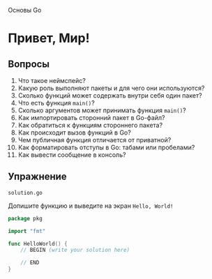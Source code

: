 Основы Go

# Привет, Мир!

## Вопросы

1. Что такое неймспейс?
2. Какую роль выполняют пакеты и для чего они используются?
3. Сколько функций может содержать внутри себя один пакет?
4. Что есть функция `main()`?
5. Сколько аргументов может принимать функция `main()`?
6. Как импортировать сторонний пакет в Go-файл?
7. Как обратиться к функциям стороннего пакета?
8. Как происходит вызов функций в Go?
9. Чем публичная функция отличается от приватной?
10. Как форматировать отступы в Go: табами или пробелами?
11. Как вывести сообщение в консоль?

## Упражнение

`solution.go`

Допишите функцию и выведите на экран `Hello, World!`

```go
package pkg

import "fmt"

func HelloWorld() {
	// BEGIN (write your solution here)

	// END
}
```
